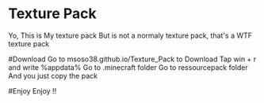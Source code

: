 # Texture Pack
Yo,
This is My texture pack
But is not a normaly texture pack, that's a WTF texture pack

#Download
Go to msoso38.github.io/Texture_Pack to Download
Tap win + r and write %appdata%
Go to .minecraft folder
Go to ressourcepack folder
And you just copy the pack

#Enjoy
Enjoy !!
